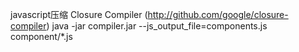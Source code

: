javascript压缩 Closure Compiler (http://github.com/google/closure-compiler)
java -jar compiler.jar --js_output_file=components.js component/*.js